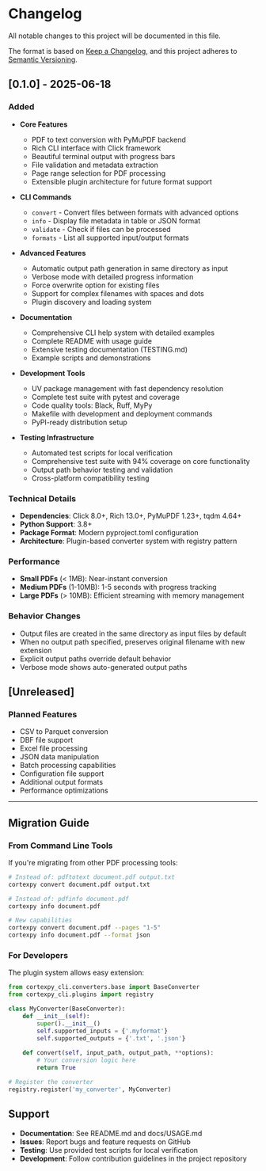 # Changelog

All notable changes to this project will be documented in this file.

The format is based on [Keep a Changelog](https://keepachangelog.com/en/1.0.0/),
and this project adheres to [Semantic Versioning](https://semver.org/spec/v2.0.0.html).

## [0.1.0] - 2025-06-18

### Added
- **Core Features**
  - PDF to text conversion with PyMuPDF backend
  - Rich CLI interface with Click framework
  - Beautiful terminal output with progress bars
  - File validation and metadata extraction
  - Page range selection for PDF processing
  - Extensible plugin architecture for future format support

- **CLI Commands**
  - `convert` - Convert files between formats with advanced options
  - `info` - Display file metadata in table or JSON format
  - `validate` - Check if files can be processed
  - `formats` - List all supported input/output formats

- **Advanced Features**
  - Automatic output path generation in same directory as input
  - Verbose mode with detailed progress information
  - Force overwrite option for existing files
  - Support for complex filenames with spaces and dots
  - Plugin discovery and loading system

- **Documentation**
  - Comprehensive CLI help system with detailed examples
  - Complete README with usage guide
  - Extensive testing documentation (TESTING.md)
  - Example scripts and demonstrations

- **Development Tools**
  - UV package management with fast dependency resolution
  - Complete test suite with pytest and coverage
  - Code quality tools: Black, Ruff, MyPy
  - Makefile with development and deployment commands
  - PyPI-ready distribution setup

- **Testing Infrastructure**
  - Automated test scripts for local verification
  - Comprehensive test suite with 94% coverage on core functionality
  - Output path behavior testing and validation
  - Cross-platform compatibility testing

### Technical Details
- **Dependencies**: Click 8.0+, Rich 13.0+, PyMuPDF 1.23+, tqdm 4.64+
- **Python Support**: 3.8+
- **Package Format**: Modern pyproject.toml configuration
- **Architecture**: Plugin-based converter system with registry pattern

### Performance
- **Small PDFs** (< 1MB): Near-instant conversion
- **Medium PDFs** (1-10MB): 1-5 seconds with progress tracking
- **Large PDFs** (> 10MB): Efficient streaming with memory management

### Behavior Changes
- Output files are created in the same directory as input files by default
- When no output path specified, preserves original filename with new extension
- Explicit output paths override default behavior
- Verbose mode shows auto-generated output paths

## [Unreleased]

### Planned Features
- CSV to Parquet conversion
- DBF file support
- Excel file processing
- JSON data manipulation
- Batch processing capabilities
- Configuration file support
- Additional output formats
- Performance optimizations

---

## Migration Guide

### From Command Line Tools
If you're migrating from other PDF processing tools:

```bash
# Instead of: pdftotext document.pdf output.txt
cortexpy convert document.pdf output.txt

# Instead of: pdfinfo document.pdf
cortexpy info document.pdf

# New capabilities
cortexpy convert document.pdf --pages "1-5"
cortexpy info document.pdf --format json
```

### For Developers
The plugin system allows easy extension:

```python
from cortexpy_cli.converters.base import BaseConverter
from cortexpy_cli.plugins import registry

class MyConverter(BaseConverter):
    def __init__(self):
        super().__init__()
        self.supported_inputs = {'.myformat'}
        self.supported_outputs = {'.txt', '.json'}
    
    def convert(self, input_path, output_path, **options):
        # Your conversion logic here
        return True

# Register the converter
registry.register('my_converter', MyConverter)
```

## Support

- **Documentation**: See README.md and docs/USAGE.md
- **Issues**: Report bugs and feature requests on GitHub
- **Testing**: Use provided test scripts for local verification
- **Development**: Follow contribution guidelines in the project repository